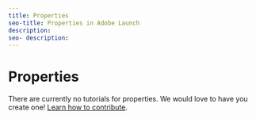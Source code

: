 ```yaml
---
title: Properties
seo-title: Properties in Adobe Launch
description: 
seo- description: 
---
```


# Properties

There are currently no tutorials for properties. We would love to have you create one! [Learn how to contribute](/contributing.md).

